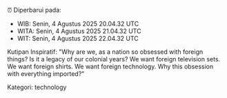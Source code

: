 ⏰ Diperbarui pada:
- WIB: Senin, 4 Agustus 2025 20.04.32 UTC
- WITA: Senin, 4 Agustus 2025 21.04.32 UTC
- WIT: Senin, 4 Agustus 2025 22.04.32 UTC

Kutipan Inspiratif:
"Why are we, as a nation so obsessed with foreign things? Is it a legacy of our colonial years? We want foreign television sets. We want foreign shirts. We want foreign technology. Why this obsession with everything imported?"


Kategori: technology

